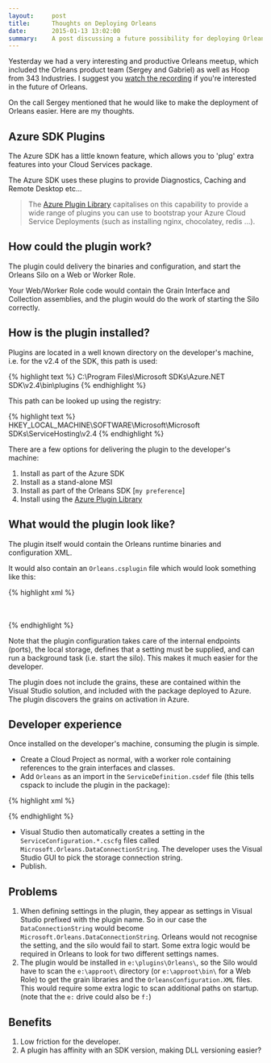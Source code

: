 ```yaml
---
layout:     post
title:      Thoughts on Deploying Orleans
date:       2015-01-13 13:02:00
summary:    A post discussing a future possibility for deploying Orleans to Azure 
---
```


Yesterday we had a very interesting and productive Orleans meetup, which included the Orleans product team (Sergey and Gabriel) as well as Hoop from 343 Industries. I suggest you [watch the recording](https://www.youtube.com/watch?v=D4kJKSFfNjI) if you're interested in the future of Orleans.

On the call Sergey mentioned that he would like to make the deployment of Orleans easier. Here are my thoughts.

## Azure SDK Plugins

The Azure SDK has a little known feature, which allows you to 'plug' extra features into your Cloud Services package. 

The Azure SDK uses these plugins to provide Diagnostics, Caching and Remote Desktop etc...

> The [Azure Plugin Library](http://richorama.github.io/AzurePluginLibrary/) capitalises on this capability to provide a wide range of plugins you can use to bootstrap your Azure Cloud Service Deployments (such as installing nginx, chocolatey, redis ...).

## How could the plugin work?

The plugin could delivery the binaries and configuration, and start the Orleans Silo on a Web or Worker Role.

Your Web/Worker Role code would contain the Grain Interface and Collection assemblies, and the plugin would do the work of starting the Silo correctly.

## How is the plugin installed?

Plugins are located in a well known directory on the developer's machine, i.e. for the v2.4 of the SDK, this path is used:

{% highlight text %}
C:\Program Files\Microsoft SDKs\Azure\.NET SDK\v2.4\bin\plugins
{% endhighlight %}

This path can be looked up using the registry:

{% highlight text %}
HKEY_LOCAL_MACHINE\SOFTWARE\Microsoft\Microsoft SDKs\ServiceHosting\v2.4
{% endhighlight %}

There are a few options for delivering the plugin to the developer's machine:

1. Install as part of the Azure SDK
1. Install as a stand-alone MSI
1. Install as part of the Orleans SDK [`my preference`]
1. Install using the [Azure Plugin Library](http://richorama.github.io/AzurePluginLibrary/)

## What would the plugin look like?

The plugin itself would contain the Orleans runtime binaries and configuration XML.

It would also contain an `Orleans.csplugin` file which would look something like this:

{% highlight xml %}
<?xml version="1.0" ?>
<RoleModule 
  xmlns="http://schemas.microsoft.com/ServiceHosting/2008/10/ServiceDefinition"
  namespace="Microsoft.Orleans">
  <Startup priority="-1">
    <Task commandLine="OrleansHost.exe" taskType="background" />
  </Startup>
  <ConfigurationSettings>
    <Setting name="DataConnectionString" />  
  </ConfigurationSettings>
  <LocalResources>
    <LocalStorage name="LocalStoreDirectory" cleanOnRoleRecycle="false" />
  </LocalResources>  
  <Endpoints>
    <InternalEndpoint name="OrleansSiloEndpoint" protocol="tcp" port="11111" />
    <InternalEndpoint name="OrleansProxyEndpoint" protocol="tcp" port="30000" />
  </Endpoints>
  <Certificates>
  </Certificates>
</RoleModule>
{% endhighlight %}

Note that the plugin configuration takes care of the internal endpoints (ports), the local storage, defines that a setting must be supplied, and can run a background task (i.e. start the silo). This makes it much easier for the developer.

The plugin does not include the grains, these are contained within the Visual Studio solution, and included with the package deployed to Azure. The plugin discovers the grains on activation in Azure.

## Developer experience

Once installed on the developer's machine, consuming the plugin is simple.

* Create a Cloud Project as normal, with a worker role containing references to the grain interfaces and classes.
* Add `Orleans` as an import in the `ServiceDefinition.csdef` file (this tells cspack to include the plugin in the package):

{% highlight xml %}
<?xml version="1.0" encoding="utf-8"?>
<ServiceDefinition name="MyWorkerRole" 
	xmlns="http://schemas.microsoft.com/ServiceHosting/2008/10/ServiceDefinition" 
	schemaVersion="2014-06.2.4">
  <WebRole name="MyWorkerRole" vmsize="Medium">
    <Imports>
      <Import moduleName="Orleans" />
    </Imports>
  </WebRole>
</ServiceDefinition>
{% endhighlight %}

* Visual Studio then automatically creates a setting in the `ServiceConfiguration.*.cscfg` files called `Microsoft.Orleans.DataConnectionString`. The developer uses the Visual Studio GUI to pick the storage connection string.
* Publish.

## Problems

1. When defining settings in the plugin, they appear as settings in Visual Studio prefixed with the plugin name. So in our case the `DataConnectionString` would become `Microsoft.Orleans.DataConnectionString`. Orleans would not recognise the setting, and the silo would fail to start. Some extra logic would be required in Orleans to look for two different settings names.
1. The plugin would be installed in `e:\plugins\Orleans\`, so the Silo would have to scan the `e:\approot\` directory (or `e:\approot\bin\` for a Web Role) to get the grain libraries and the `OrleansConfiguration.XML` files. This would require some extra logic to scan additional paths on startup. (note that the `e:` drive could also be `f:`)

## Benefits

1. Low friction for the developer.
1. A plugin has affinity with an SDK version, making DLL versioning easier?


